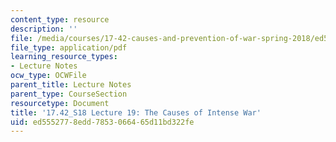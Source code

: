 ```yaml
---
content_type: resource
description: ''
file: /media/courses/17-42-causes-and-prevention-of-war-spring-2018/ed5552778edd7853066465d11bd322fe_MIT17_42S18_lec19_IntenseWar.pdf
file_type: application/pdf
learning_resource_types:
- Lecture Notes
ocw_type: OCWFile
parent_title: Lecture Notes
parent_type: CourseSection
resourcetype: Document
title: '17.42_S18 Lecture 19: The Causes of Intense War'
uid: ed555277-8edd-7853-0664-65d11bd322fe
---
```

